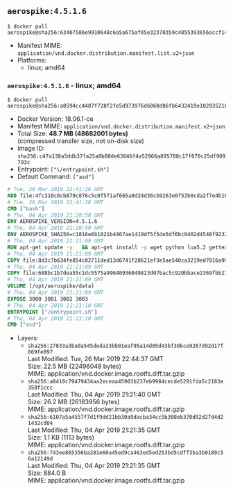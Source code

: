 ## `aerospike:4.5.1.6`

```console
$ docker pull aerospike@sha256:63407586e9910648c6a5a675af05e32370359c4855393656accf147e2c94d3f2
```

-	Manifest MIME: `application/vnd.docker.distribution.manifest.list.v2+json`
-	Platforms:
	-	linux; amd64

### `aerospike:4.5.1.6` - linux; amd64

```console
$ docker pull aerospike@sha256:a8594cc4487f728f2fe5d973976d6060d86fb6432419e1029352182be075e82c
```

-	Docker Version: 18.06.1-ce
-	Manifest MIME: `application/vnd.docker.distribution.manifest.v2+json`
-	Total Size: **48.7 MB (48682001 bytes)**  
	(compressed transfer size, not on-disk size)
-	Image ID: `sha256:c47a138a5ddb37fa25a8b00de63846f4a52966a895708c17f070c25df909793c`
-	Entrypoint: `["\/entrypoint.sh"]`
-	Default Command: `["asd"]`

```dockerfile
# Tue, 26 Mar 2019 22:41:26 GMT
ADD file:4fc310c0cb879c876c5c0f571af665a0d24d36cb9263e0f53b0cda2f7e4b1844 in / 
# Tue, 26 Mar 2019 22:41:26 GMT
CMD ["bash"]
# Thu, 04 Apr 2019 21:20:50 GMT
ENV AEROSPIKE_VERSION=4.5.1.6
# Thu, 04 Apr 2019 21:20:50 GMT
ENV AEROSPIKE_SHA256=c1816e6b1021b4467ae1419d75f5de5df6bc0402d4548f92322ab8eda5331f3d
# Thu, 04 Apr 2019 21:21:09 GMT
RUN apt-get update -y   && apt-get install -y wget python lua5.2 gettext-base   && wget "https://www.aerospike.com/artifacts/aerospike-server-community/${AEROSPIKE_VERSION}/aerospike-server-community-${AEROSPIKE_VERSION}-debian9.tgz" -O aerospike-server.tgz   && echo "$AEROSPIKE_SHA256 *aerospike-server.tgz" | sha256sum -c -   && mkdir aerospike   && tar xzf aerospike-server.tgz --strip-components=1 -C aerospike   && dpkg -i aerospike/aerospike-server-*.deb   && dpkg -i aerospike/aerospike-tools-*.deb   && mkdir -p /var/log/aerospike/   && mkdir -p /var/run/aerospike/   && rm -rf aerospike-server.tgz aerospike /var/lib/apt/lists/*   && rm -rf /opt/aerospike/lib/java   && dpkg -r wget ca-certificates openssl xz-utils  && dpkg --purge wget ca-certificates openssl xz-utils  && apt-get purge -y   && apt autoremove -y
# Thu, 04 Apr 2019 21:21:09 GMT
COPY file:8d3c7b634fe854c02711ded13d6741f28621ef3e5ae540ca3219ed7816a992ab in /etc/aerospike/aerospike.template.conf 
# Thu, 04 Apr 2019 21:21:09 GMT
COPY file:688bc1b7dea55c1dc5575a99640936049823d07bac5c920bbace2369fbb27428 in /entrypoint.sh 
# Thu, 04 Apr 2019 21:21:09 GMT
VOLUME [/opt/aerospike/data]
# Thu, 04 Apr 2019 21:21:09 GMT
EXPOSE 3000 3001 3002 3003
# Thu, 04 Apr 2019 21:21:10 GMT
ENTRYPOINT ["/entrypoint.sh"]
# Thu, 04 Apr 2019 21:21:10 GMT
CMD ["asd"]
```

-	Layers:
	-	`sha256:27833a3ba0a545deda33bb01eaf95a14d05d43bf30bce9267d92d17f069fe897`  
		Last Modified: Tue, 26 Mar 2019 22:44:37 GMT  
		Size: 22.5 MB (22496048 bytes)  
		MIME: application/vnd.docker.image.rootfs.diff.tar.gzip
	-	`sha256:a8410c79479434aa2eceaa45903b237eb9984cecde5291fda5c2183e358f1ccc`  
		Last Modified: Thu, 04 Apr 2019 21:21:40 GMT  
		Size: 26.2 MB (26183956 bytes)  
		MIME: application/vnd.docker.image.rootfs.diff.tar.gzip
	-	`sha256:6107a5a4557f7d1f9dd21bb30a9dacba34cc5b308eb370d92d27d4d21452cd04`  
		Last Modified: Thu, 04 Apr 2019 21:21:35 GMT  
		Size: 1.1 KB (1113 bytes)  
		MIME: application/vnd.docker.image.rootfs.diff.tar.gzip
	-	`sha256:743ee865356ba281e60a45ed9ca463ed5ed253bd5cdff3ba3b0189c56a12149d`  
		Last Modified: Thu, 04 Apr 2019 21:21:35 GMT  
		Size: 884.0 B  
		MIME: application/vnd.docker.image.rootfs.diff.tar.gzip
